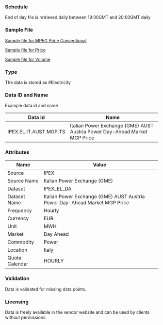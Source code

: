 ### Schedule

End of day file is retrieved daily between 19:00GMT and 20:00GMT daily

### Sample File

[Sample file for MPEG Price Conventional](pathname:///file-samples/20210922MGPPrezziConvenzionali.xml)

[Sample file for Price](pathname:///file-samples/20210830MGPPrezzi.xml)

[Sample file for Volume](pathname:///file-samples/20210902MGPQuantita.xml)

### Type

The data is stored as #Electricity

### Data ID and Name

Example data id and name

|**Data Id**|**Name**|
|-|-|
|IPEX.EL.IT.AUST.MGP.TS|Italian Power Exchange (GME) AUST Austria Power Day-Ahead Market MGP Price|


### Attributes

|Name|Value|
|-|-|
|Source|IPEX|
|Source Name|Italian Power Exchange (GME)|
|Dataset|IPEX_EL_DA|
|Dataset Name|Italian Power Exchange (GME) AUST Austria Power Day-Ahead Market MGP Price|
|Frequency|Hourly|
|Currency|EUR|
|Unit|MWH|
|Market|Day Ahead|
|Commodity|Power|
|Location|Italy|
|Quote Calendar|HOURLY|

### Validation

Data is validated for missing data points.

### Licensing

Data is freely available in the vendor website and can be used by clients without permissions.




